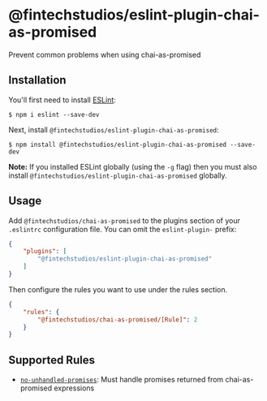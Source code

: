 # @fintechstudios/eslint-plugin-chai-as-promised

Prevent common problems when using chai-as-promised

## Installation

You'll first need to install [ESLint](http://eslint.org):

```
$ npm i eslint --save-dev
```

Next, install `@fintechstudios/eslint-plugin-chai-as-promised`:

```
$ npm install @fintechstudios/eslint-plugin-chai-as-promised --save-dev
```

**Note:** If you installed ESLint globally (using the `-g` flag) then you must also install `@fintechstudios/eslint-plugin-chai-as-promised` globally.

## Usage

Add `@fintechstudios/chai-as-promised` to the plugins section of your `.eslintrc` configuration file. You can omit the `eslint-plugin-` prefix:

```json
{
    "plugins": [
        "@fintechstudios/eslint-plugin-chai-as-promised"
    ]
}
```


Then configure the rules you want to use under the rules section.

```json
{
    "rules": {
        "@fintechstudios/chai-as-promised/[Rule]": 2
    }
}
```

## Supported Rules

* [`no-unhandled-promises`](./docs/rules/no-unhandled-promises.md): Must handle promises returned from chai-as-promised expressions





